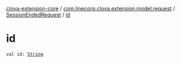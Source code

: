 [clova-extension-core](../../index.md) / [com.linecorp.clova.extension.model.request](../index.md) / [SessionEndedRequest](index.md) / [id](./id.md)

# id

`val id: `[`String`](https://kotlinlang.org/api/latest/jvm/stdlib/kotlin/-string/index.html)